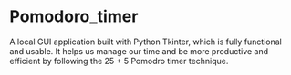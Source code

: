 # Pomodoro_timer
A local GUI application built with Python Tkinter, which is fully functional and usable. It helps us manage our time and be more productive and efficient by following the 25 + 5 Pomodro timer technique.
